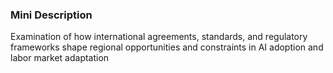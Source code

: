 ### Mini Description

Examination of how international agreements, standards, and regulatory frameworks shape regional opportunities and constraints in AI adoption and labor market adaptation
